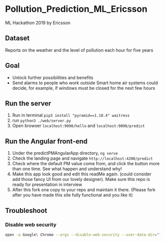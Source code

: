 # Pollution_Prediction_ML_Ericsson

ML Hackathon 2019 by Ericsson

## Dataset

Reports on the weather and the level of pollution each hour for five years

## Goal

- Unlock further possibilities and benefits
- Send alarms to people who work outside
  Smart home air systems could decide, for example, if windows must be closed for the next few hours

## Run the server

1. Run in terminal `pip3 install "pyramid==1.10.4" waitress`
2. run `python3 ./web/server.py`
3. Open browser `localhost:9090/hello` and `localhost:9090/predict`

## Run the Angular front-end

1. Under the predictPMAngularApp directory, `ng serve`
2. Check the landing page and navigate `http://localhost:4200/predict`
3. Check where the default PM value come from, and click the button more than one time. See what happen and understand why!
4. Make this app look good and edit this readMe again. (could consider add those fancy UI from our lovely designer). Make sure this repo is ready for presentation in interview
5. After this fork one copy to your repo and maintain it there. (Please fork after you have made this site fully functional and you like it)

## Troubleshoot
### Disable web security
```bash
open -a Google\ Chrome --args --disable-web-security --user-data-dir=""
```
